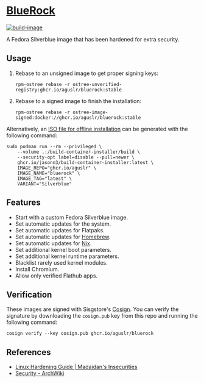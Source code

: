 [BlueRock][1]
=============

[![build-image](https://github.com/aguslr/bluerock/actions/workflows/build.yml/badge.svg)](https://github.com/aguslr/bluerock/actions/workflows/build.yml)

A Fedora Silverblue image that has been hardened for extra security.

Usage
-----

1. Rebase to an unsigned image to get proper signing keys:

       rpm-ostree rebase -r ostree-unverified-registry:ghcr.io/aguslr/bluerock:stable

2. Rebase to a signed image to finish the installation:

       rpm-ostree rebase -r ostree-image-signed:docker://ghcr.io/aguslr/bluerock:stable

Alternatively, an [ISO file for offline installation][5] can be generated with
the following command:

    sudo podman run --rm --privileged \
        --volume .:/build-container-installer/build \
        --security-opt label=disable --pull=newer \
        ghcr.io/jasonn3/build-container-installer:latest \
        IMAGE_REPO="ghcr.io/aguslr" \
        IMAGE_NAME="bluerock" \
        IMAGE_TAG="latest" \
        VARIANT="Silverblue"

Features
--------

- Start with a custom Fedora Silverblue image.
- Set automatic updates for the system.
- Set automatic updates for Flatpaks.
- Set automatic updates for [Homebrew][6].
- Set automatic updates for [Nix][7].
- Set additional kernel boot parameters.
- Set additional kernel runtime parameters.
- Blacklist rarely used kernel modules.
- Install Chromium.
- Allow only verified Flathub apps.

Verification
------------

These images are signed with Sisgstore's [Cosign][4]. You can verify the
signature by downloading the `cosign.pub` key from this repo and running the
following command:

    cosign verify --key cosign.pub ghcr.io/aguslr/bluerock

References
----------

- [Linux Hardening Guide | Madaidan's Insecurities][2]
- [Security - ArchWiki][3]


[1]: https://github.com/aguslr/bluerock
[2]: https://madaidans-insecurities.github.io/guides/linux-hardening.html
[3]: https://wiki.archlinux.org/title/Security
[4]: https://docs.sigstore.dev/cosign/overview/
[5]: https://blue-build.org/learn/universal-blue/#fresh-install-from-an-iso
[6]: https://brew.sh/
[7]: https://nixos.org/
